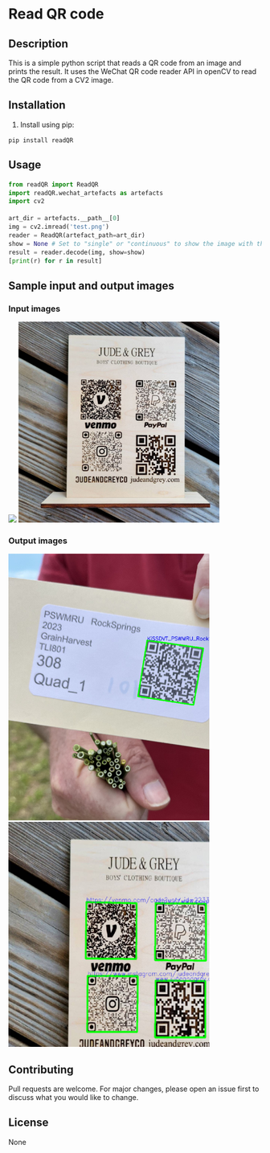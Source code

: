 # Read QR code

## Description
This is a simple python script that reads a QR code from an image and prints the result.
It uses the WeChat QR code reader API in openCV to read the QR code from a CV2 image.

## Installation
1. Install using pip:
```shell
pip install readQR
```

## Usage
```python
from readQR import ReadQR
import readQR.wechat_artefacts as artefacts
import cv2

art_dir = artefacts.__path__[0]
img = cv2.imread('test.png')
reader = ReadQR(artefact_path=art_dir)
show = None # Set to "single" or "continuous" to show the image with the QR code highlighted for single or continuous frames (video)
result = reader.decode(img, show=show)
[print(r) for r in result]
```
##  Sample input and output images

### Input images

<img src="images/single_qr.jpeg" width="400"/> <img src="images/multiple_qr.jpg" width="400"/>

### Output images
<img src="images/single_qr_det.jpg" width="400"/> <img src="images/multiple_qr_det.jpg" width="400"/>

## Contributing
Pull requests are welcome. For major changes, please open an issue first to discuss what you would like to change.

## License
None
